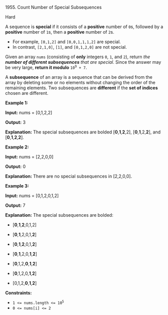 1955\. Count Number of Special Subsequences

Hard

A sequence is **special** if it consists of a **positive** number of `0`s, followed by a **positive** number of `1`s, then a **positive** number of `2`s.

*   For example, `[0,1,2]` and `[0,0,1,1,1,2]` are special.
*   In contrast, `[2,1,0]`, `[1]`, and `[0,1,2,0]` are not special.

Given an array `nums` (consisting of **only** integers `0`, `1`, and `2`), return _the **number of different subsequences** that are special_. Since the answer may be very large, **return it modulo** <code>10<sup>9</sup> + 7</code>.

A **subsequence** of an array is a sequence that can be derived from the array by deleting some or no elements without changing the order of the remaining elements. Two subsequences are **different** if the **set of indices** chosen are different.

**Example 1:**

**Input:** nums = [0,1,2,2]

**Output:** 3

**Explanation:** The special subsequences are bolded [**0**,**1**,**2**,2], [**0**,**1**,2,**2**], and [**0**,**1**,**2**,**2**].

**Example 2:**

**Input:** nums = [2,2,0,0]

**Output:** 0

**Explanation:** There are no special subsequences in [2,2,0,0].

**Example 3:**

**Input:** nums = [0,1,2,0,1,2]

**Output:** 7

**Explanation:** The special subsequences are bolded: 

- [**0**,**1**,**2**,0,1,2] 

- [**0**,**1**,2,0,1,**2**] 

- [**0**,**1**,**2**,0,1,**2**] 

- [**0**,**1**,2,0,**1**,**2**] 

- [**0**,1,2,**0**,**1**,**2**] 

- [**0**,1,2,0,**1**,**2**] 

- [0,1,2,**0**,**1**,**2**]

**Constraints:**

*   <code>1 <= nums.length <= 10<sup>5</sup></code>
*   `0 <= nums[i] <= 2`